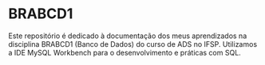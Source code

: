 # BRABCD1
Este repositório é dedicado à documentação dos meus aprendizados na disciplina BRABCD1 (Banco de Dados) do curso de ADS no IFSP. Utilizamos a IDE MySQL Workbench para o desenvolvimento e práticas com SQL.
